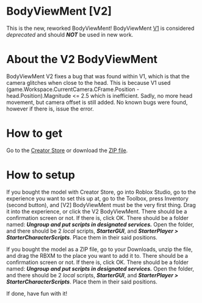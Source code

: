 # BodyViewMent [V2]
This is the new, reworked BodyViewMent! BodyViewMent [V1](https://create.roblox.com/store/asset/89662365987335) is considered *deprecated* and should ***NOT*** be used in new work.
# About the V2 BodyViewMent
BodyViewMent V2 fixes a bug that was found within V1, which is that the camera glitches when close to the head. This is because V1 used
(game.Workspace.CurrentCamera.CFrame.Position - head.Position).Magnitude <= 2.5
which is inefficient. Sadly, no more head movement, but camera offset is still added. No known bugs were found, however if there is, issue the error.
# How to get
Go to the [Creator Store](https://create.roblox.com/store/asset/91510699816696) or download the [ZIP file](https://github.com/user-attachments/files/19275286/BodyViewMent.V2.zip).
# How to setup
If you bought the model with Creator Store, go into Roblox Studio, go to the experience you want to set this up at, go to the Toolbox, press Inventory (second button), and [V2] BodyViewMent must be the very first thing. Drag it into the experience, or click the V2 BodyViewMent. There should be a confirmation screen or not. If there is, click OK. There should be a folder named: ***Ungroup and put scripts in designated services.*** Open the folder, and there should be 2 *local* scripts, ***StarterGUI***, and ***StarterPlayer > StarterCharacterScripts***. Place them in their said positions.

If you bought the model as a ZIP file, go to your Downloads, unzip the file, and drag the RBXM to the place you want to add it to. There should be a confirmation screen or not. If there is, click OK. There should be a folder named: ***Ungroup and put scripts in designated services.*** Open the folder, and there should be 2 *local* scripts, ***StarterGUI***, and ***StarterPlayer > StarterCharacterScripts***. Place them in their said positions.

If done, have fun with it!
